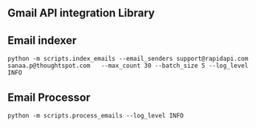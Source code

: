 ## Gmail API integration Library


## Email indexer

```
python -m scripts.index_emails --email_senders support@rapidapi.com sanaa.p@thoughtspot.com   --max_count 30 --batch_size 5 --log_level INFO
```

## Email Processor

```
python -m scripts.process_emails --log_level INFO
```